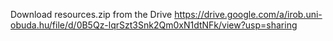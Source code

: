Download resources.zip from the Drive
https://drive.google.com/a/irob.uni-obuda.hu/file/d/0B5Qz-lqrSzt3Snk2Qm0xN1dtNFk/view?usp=sharing